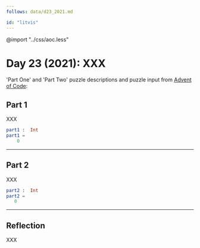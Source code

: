```yaml
---
follows: data/d23_2021.md

id: "litvis"
---
```


@import "../css/aoc.less"

# Day 23 (2021): XXX

'Part One' and 'Part Two' puzzle descriptions and puzzle input from [Advent of Code](https://adventofcode.com/2021/day/23):

## Part 1

XXX

```elm {l r}
part1 :  Int
part1 =
    0
```

---

## Part 2

XXX

```elm {l r}
part2 :  Int
part2 =
   0
```

---

## Reflection

XXX
